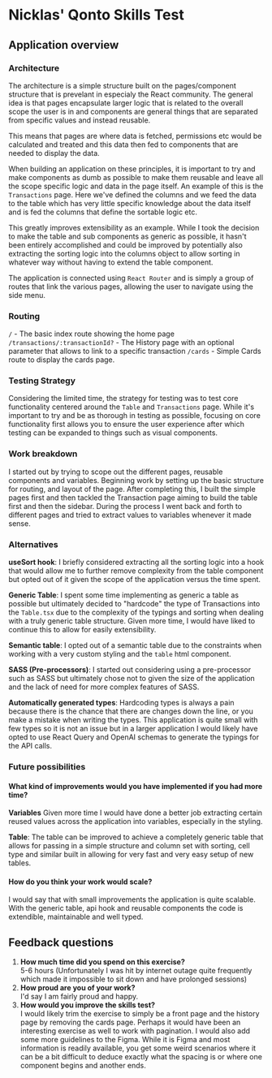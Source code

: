 # Nicklas' Qonto Skills Test

## Application overview

### Architecture

The architecture is a simple structure built on the pages/component structure that is prevelant in especialy the
React community. The general idea is that pages encapsulate larger logic that is related to the overall scope the user is in and components are general things that are separated from specific values and instead reusable.

This means that pages are where data is fetched, permissions etc would be calculated and treated and this data then fed to components that are needed to display the data.

When building an application on these principles, it is important to try and make components as dumb as possible to make them reusable and leave all the scope specific logic and data in the page itself. An example of this is the `Transactions` page. Here we've defined the columns and we feed the data to the table which has very little specific knowledge about the data itself and is fed the columns that define the sortable logic etc.

This greatly improves extensibility as an example. While I took the decision to make the table and sub components as generic as possible, it hasn't been entirely accomplished and could be improved by potentially also extracting the sorting logic into the columns object to allow sorting in whatever way without having to extend the table component.

The application is connected using `React Router` and is simply a group of routes that link the various pages, allowing the user to navigate using the side menu.

### Routing

`/` - The basic index route showing the home page
`/transactions/:transactionId?` - The History page with an optional parameter that allows to link to a specific transaction
`/cards` - Simple Cards route to display the cards page.

### Testing Strategy

Considering the limited time, the strategy for testing was to test core functionality centered around the `Table` and `Transactions` page. While it's important to try and be as thorough in testing as possible, focusing on core functionality first allows you to ensure the user experience after which testing can be expanded to things such as visual components.

### Work breakdown

I started out by trying to scope out the different pages, reusable components and variables. Beginning work by setting up the basic structure for routing, and layout of the page. After completing this, I built the simple pages first and then tackled the Transaction page aiming to build the table first and then the sidebar. During the process I went back and forth to different pages and tried to extract values to variables whenever it made sense.

### Alternatives

**useSort hook**: I briefly considered extracting all the sorting logic into a hook that would allow me to further remove complexity from the table component but opted out of it given the scope of the application versus the time spent.

**Generic Table**: I spent some time implementing as generic a table as possible but ultimately decided to "hardcode" the type of Transactions into the `Table.tsx` due to the complexity of the typings and sorting when dealing with a truly generic table structure. Given more time, I would have liked to continue this to allow for easily extensibility.

**Semantic table**: I opted out of a semantic table due to the constraints when working with a very custom styling and the `table` html component.

**SASS (Pre-processors)**: I started out considering using a pre-processor such as SASS but ultimately chose not to given the size of the application and the lack of need for more complex features of SASS.

**Automatically generated types**: Hardcoding types is always a pain because there is the chance that there are changes down the line, or you make a mistake when writing the types. This application is quite small with few types so it is not an issue but in a larger application I would likely have opted to use React Query and OpenAI schemas to generate the typings for the API calls.

### Future possibilities

#### **What kind of improvements would you have implemented if you had more time?**

**Variables** Given more time I would have done a better job extracting certain reused values across the application into variables, especially in the styling.

**Table**: The table can be improved to achieve a completely generic table that allows for passing in a simple structure and column set with sorting, cell type and similar built in allowing for very fast and very easy setup of new tables.

#### How do you think your work would scale?

I would say that with small improvements the application is quite scalable. With the generic table, api hook and reusable components the code is extendible, maintainable and well typed.

## Feedback questions

1. **How much time did you spend on this exercise?**<br>5-6 hours (Unfortunately I was hit by internet outage quite frequently which made it impossible to sit down and have prolonged sessions)
2. **How proud are you of your work?**<br>I'd say I am fairly proud and happy.
3. **How would you improve the skills test?**<br>I would likely trim the exercise to simply be a front page and the history page by removing the cards page. Perhaps it would have been an interesting exercise as well to work with pagination. I would also add some more guidelines to the Figma. While it is Figma and most information is readily available, you get some weird scenarios where it can be a bit difficult to deduce exactly what the spacing is or where one component begins and another ends.
